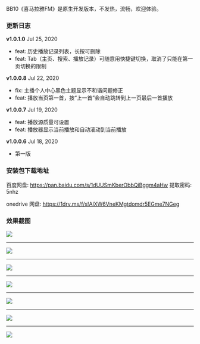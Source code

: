 BB10《喜马拉雅FM》是原生开发版本，不发热，流畅，欢迎体验。

### 更新日志
**v1.0.1.0** Jul 25, 2020
- feat: 历史播放记录列表，长按可删除
- feat: Tab（主页、搜索、播放记录）可随意用快捷键切换，取消了只能在第一页切换的限制

**v1.0.0.8** Jul 22, 2020
- fix: 主播个人中心黑色主题显示不和谐问题修正
- feat: 播放当页第一首，按“上一首”会自动跳转到上一页最后一首播放

**v1.0.0.7** Jul 19, 2020
- feat: 播放源质量可设置
- feat: 播放器显示当前播放和自动滚动到当前播放

**v1.0.0.6** Jul 18, 2020
- 第一版

### 安装包下载地址
百度网盘: https://pan.baidu.com/s/1dUUSmKberObbQiBggm4aHw
提取密码: 5nhz

onedrive 网盘: https://1drv.ms/f/s!AlXW6VneKMgtdomdr5EGme7NGeg

### 效果截图
![](http://img.lwl.tech/8404961031748_1595038968253.png)

------------
![](http://img.lwl.tech/8404961034588_1595038965412.png)

------------
![](http://img.lwl.tech/8404961036596_1595038963403.png)

------------
![](http://img.lwl.tech/8404961038796_1595038961202.png)

------------
![](http://img.lwl.tech/8404961041406_1595038958593.png)

------------
![](http://img.lwl.tech/8404961043605_1595038956393.png)

------------
![](http://img.lwl.tech/8404961046323_1595038953671.png)
